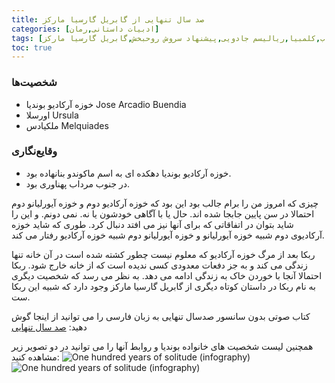 ```yaml
---
title: صد سال تنهایی از گابریل گارسیا مارکز
categories: [ادبیات داستانی,رمان]
tags: [کمدی,داستان,باشگاه کتاب,کلمبیا,ریالیسم جادویی,پیشنهاد سروش روحبخش,گابریل گارسیا مارکز]
toc: true
---
```


### شخصیت‌ها
- خوزه آرکادیو بوندیا Jose Arcadio Buendia
- اورسلا Ursula
- ملکیادس Melquiades

### وقایع‌نگاری

- خوزه آرکادیو بوندیا دهکده ای به اسم ماکوندو بنانهاده بود. 
- در جنوب مرداب پهناوری بود.

چیزی که امروز من را برام جالب بود این بود که خوزه آرکادیو دوم و خوزه آیورلیانو دوم احتمالا در سن پایین جابجا شده اند. حال یا با آگاهی خودشون یا نه. نمی دونم. و این را شاید بتوان در اتفاقاتی که برای آنها نیز می افتد دنبال کرد. طوری که شاید خوزه آرکادیوی دوم شبیه خوزه آیورلیانو و خوزه آیورلیانو دوم شبیه خوزه آرکادیو رفتار می کند.

ربکا بعد از مرگ خوزه آرکادیو که معلوم نیست چطور کشته شده است در آن خانه تنها زندگی می کند و به جز دفعات معدودی کسی ندیده است که از خانه خارج شود. ربکا احتمالا آنجا با خوردن خاک به زندگی ادامه می دهد. به نظر می رسد که شخصیت دیگری به نام ربکا در داستان کوتاه دیگری از گابریل گارسیا مارکز وجود دارد که شبیه این ربکا ست.

کتاب صوتی بدون سانسور صدسال تنهایی به زبان فارسی را می توانید از اینجا گوش دهید:
[صد سال تنهایی](https://www.youtube.com/watch?v=adbd0PU5f0o&list=PL-sl6GiB4NOZqcx40LBZdUFhkiqD4fcD_)

همچنین لیست شخصیت های خانواده بوندیا و روابط آنها را می توانید در دو تصویر زیر مشاهده کنید:
![One hundred years of solitude (infography)](sad_sal_tanhaei1.jpg)
![One hundred years of solitude (infography)](sad_sal_tanhaei2.jpg)



